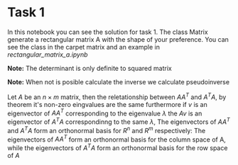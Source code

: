# Task 1

In this notebook you can see the solution for task 1. The class Matrix generate a rectangular matrix A with the shape of your preference. 
You can see the class in the carpet matrix and an example in *rectangular_matrix_a.ipynb*

**Note:** The determinant is only definite to squared matrix

**Note:** When not is posible calculate the inverse we calculate pseudoinverse

Let $A$ be an $n \times m$ matrix, then the reletationship between $AA^T$ and $A^TA$, by theorem it's non-zero eingvalues are the same furthermore if $v$ is an eigenvector of $AA^T$ corresponding to the eigenvalue $\lambda$ the $Av$ is an eigenvector of $A^TA$ correspondinng to the same $\lambda$, The eigenvectors of $AA^T$ and $A^TA$ form an orthonormal basis for $R^n$ and $R^m$ respectively: The eigenvectors of $AA^T$ form an orthonormal basis for the column space of A, while the eigenvectors of $A^TA$ form an orthonormal basis for the row space of $A$